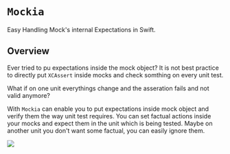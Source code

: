 # ``Mockia``

Easy Handling Mock's internal Expectations in Swift.

## Overview

Ever tried to pu expectations inside the mock object? It is not best practice to directly put `XCAssert` inside mocks and check somthing on every unit test.

What if on one unit everythings change and the asseration fails and not valid anymore?

With `Mockia` can enable you to put expectations inside mock object and verify them the way unit test requires. You can set factual actions inside your mocks and expect them in the unit which is being tested. Maybe on another unit you don't want some factual, you can easily ignore them.

![](Mockia.png)
